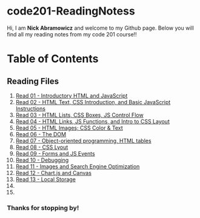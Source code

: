 # code201-ReadingNotess

Hi, I am **Nick Abramowicz** and welcome to my Github page. Below you will find all my reading notes from my code 201 course!!

# Table of Contents

## Reading Files

1. [Read 01 - Introductory HTML and JavaScript](class-01.md)
2. [Read 02 - HTML Text, CSS Introduction, and Basic JavaScript Instructions](class-02.md)
3. [Read 03 - HTML Lists, CSS Boxes, JS Control Flow](class-03.md)
4. [Read 04 - HTML Links, JS Functions, and Intro to CSS Layout](class-04.md)
5. [Read 05 - HTML Images; CSS Color & Text](class-5.md)
6. [Read 06 - The DOM](class-06.md)
7. [Read 07 - Object-oriented programming, HTML tables](class-07.md)
8. [Read 08 - CSS Lyout ](class-08.md)
9. [Read 09 - Forms and JS Events](read-09.md)
10. [Read 10 - Debugging](class-10.md)
11. [Read 11 - Images and Search Engine Optimization](class-11.md)
12. [Read 12 - Chart.js and Canvas](class-12.md)
13. [Read 13 - Local Storage](class-13.md)
14.
15.

### Thanks for stopping by!
